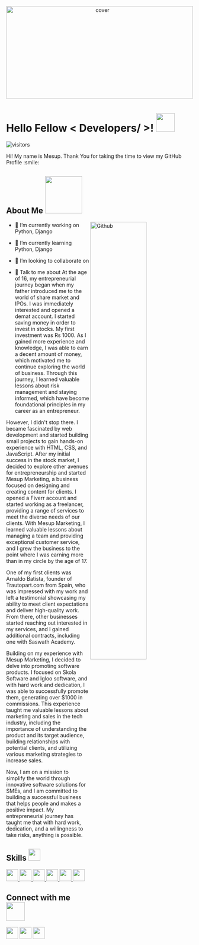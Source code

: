 <div align="center">
<img width="100%" height = "250px" src="https://cdn.pixabay.com/photo/2018/01/14/23/12/nature-3082832_1280.jpg" alt="cover" />
</div>

<h1> Hello Fellow < Developers/ >! <img src = "https://raw.githubusercontent.com/rahulbanerjee26/githubProfileReadmeGenerator/main/gifs/wave.gif" width = 50px height='50px'> </h1>
<p align='center'>

![visitors](https://visitor-badge.glitch.me/badge?page_id=https://github.com/mesupreneur.https://github.com/mesupreneur)

</p>
<div size='20px'> Hi! My name is Mesup. Thank You for taking the time to view my GitHub Profile :smile: 
</div>

<h2> About Me <img src = "https://raw.githubusercontent.com/rahulbanerjee26/githubProfileReadmeGenerator/main/gifs/eatSleepCodeRepeat.gif" width = 100px height='100px'></h2>

<img width="55%" align="right" alt="Github" src="https://raw.githubusercontent.com/rahulbanerjee26/githubProfileReadmeGenerator/47a1a7b035154ce002fffc42e803b6ca8acbc4f3/gifs/git-header.svg" />


- 🔭 I’m currently working on Python, Django

- 🌱 I’m currently learning Python, Django 

- 👯 I’m looking to collaborate on  

- 💬 Talk to me about At the age of 16, my entrepreneurial journey began when my father introduced me to the world of share market and IPOs. I was immediately interested and opened a demat account. I started saving money in order to invest in stocks. My first investment was Rs 1000. As I gained more experience and knowledge, I was able to earn a decent amount of money, which motivated me to continue exploring the world of business. Through this journey, I learned valuable lessons about risk management and staying informed, which have become foundational principles in my career as an entrepreneur.

However, I didn't stop there. I became fascinated by web development and started building small projects to gain hands-on experience with HTML, CSS, and JavaScript. After my initial success in the stock market, I decided to explore other avenues for entrepreneurship and started Mesup Marketing, a business focused on designing and creating content for clients. I opened a Fiverr account and started working as a freelancer, providing a range of services to meet the diverse needs of our clients. With Mesup Marketing, I learned valuable lessons about managing a team and providing exceptional customer service, and I grew the business to the point where I was earning more than in my circle by the age of 17.

One of my first clients was Arnaldo Batista, founder of Trautopart.com from Spain, who was impressed with my work and left a testimonial showcasing my ability to meet client expectations and deliver high-quality work. From there, other businesses started reaching out interested in my services, and I gained additional contracts, including one with Saswath Academy.

Building on my experience with Mesup Marketing, I decided to delve into promoting software products. I focused on Skola Software and Igloo software, and with hard work and dedication, I was able to successfully promote them, generating over $1000 in commissions. This experience taught me valuable lessons about marketing and sales in the tech industry, including the importance of understanding the product and its target audience, building relationships with potential clients, and utilizing various marketing strategies to increase sales.

Now, I am on a mission to simplify the world through innovative software solutions for SMEs, and I am committed to building a successful business that helps people and makes a positive impact. My entrepreneurial journey has taught me that with hard work, dedication, and a willingness to take risks, anything is possible.


<h2> Skills <img src = "https://raw.githubusercontent.com/rahulbanerjee26/githubProfileReadmeGenerator/main/gifs/code.gif" width = 32px height=32px> </h2>
<a href= https://github.com/https://github.com/mesupreneur?tab=repositories&q=&type=&language=python&sort= > <img width ='32px' height='32px' src ='https://raw.githubusercontent.com/rahulbanerjee26/githubAboutMeGenerator/main/icons/python.svg'> </a>
<a href= https://github.com/https://github.com/mesupreneur?tab=repositories&q=&type=&language=reactjs&sort= > <img width ='32px' height='32px' src ='https://raw.githubusercontent.com/rahulbanerjee26/githubAboutMeGenerator/main/icons/reactjs.svg'> </a>
<a href= https://github.com/https://github.com/mesupreneur?tab=repositories&q=&type=&language=javascript&sort= > <img width ='32px' height='32px' src ='https://raw.githubusercontent.com/rahulbanerjee26/githubAboutMeGenerator/main/icons/javascript.svg'> </a>
<a href= https://github.com/https://github.com/mesupreneur?tab=repositories&q=&type=&language=sqlite&sort= > <img width ='32px' height='32px' src ='https://raw.githubusercontent.com/rahulbanerjee26/githubAboutMeGenerator/main/icons/sqlite.svg'> </a>
<a href= https://github.com/https://github.com/mesupreneur?tab=repositories&q=&type=&language=html&sort= > <img width ='32px' height='32px' src ='https://raw.githubusercontent.com/rahulbanerjee26/githubAboutMeGenerator/main/icons/html.svg'> </a>
<a href= https://github.com/https://github.com/mesupreneur?tab=repositories&q=&type=&language=css&sort= > <img width ='32px' height='32px' src ='https://raw.githubusercontent.com/rahulbanerjee26/githubAboutMeGenerator/main/icons/css.svg'> </a>


<h2> Connect with me <img src='https://raw.githubusercontent.com/rahulbanerjee26/githubProfileReadmeGenerator/main/gifs/handShake.gif' width="50px" height=50px> </h2>
<a href = 'https://www.linkedin.com/in/https://www.linkedin.com/in/mesupadhikari/'> <img width = '32px' align= 'center' src="https://raw.githubusercontent.com/rahulbanerjee26/githubAboutMeGenerator/main/icons/linked-in-alt.svg"/></a> 
<a href = 'https://www.twitter.com/https://twitter.com/mesupadhikari'> <img width = '32px' align= 'center' src="https://raw.githubusercontent.com/rahulbanerjee26/githubAboutMeGenerator/main/icons/twitter.svg"/></a> 
<a href = 'https://www.github.com/https://github.com/mesupreneur'> <img width = '32px' align= 'center' src="https://raw.githubusercontent.com/rahulbanerjee26/githubAboutMeGenerator/main/icons/github.svg"/></a> 
